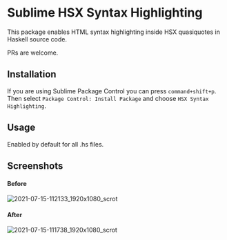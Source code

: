 # Sublime HSX Syntax Highlighting

This package enables HTML syntax highlighting inside HSX quasiquotes in Haskell source code.

PRs are welcome.

## Installation

If you are using Sublime Package Control you can press `command+shift+p`. Then select `Package Control: Install Package` and choose `HSX Syntax Highlighting`.

## Usage

Enabled by default for all .hs files. 

## Screenshots

#### Before
![2021-07-15-112133_1920x1080_scrot](https://user-images.githubusercontent.com/9307830/125816326-ac7b6d96-bd17-464f-8e6d-6c7d61bcfda4.png)

#### After
![2021-07-15-111738_1920x1080_scrot](https://user-images.githubusercontent.com/9307830/125816301-ff3d8557-aa0b-4109-9e81-4fc2b6fab6a2.png)
